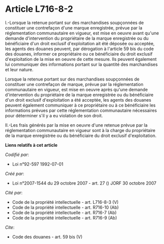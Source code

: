 # Article L716-8-2

I.-Lorsque la retenue portant sur des marchandises soupçonnées de constituer une contrefaçon d'une marque enregistrée, prévue
par la réglementation communautaire en vigueur, est mise en oeuvre avant qu'une demande d'intervention du propriétaire de la
marque enregistrée ou du bénéficiaire d'un droit exclusif d'exploitation ait été déposée ou acceptée, les agents des douanes
peuvent, par dérogation à l'article 59 bis du code des douanes, informer ce propriétaire ou ce bénéficiaire du droit exclusif
d'exploitation de la mise en oeuvre de cette mesure. Ils peuvent également lui communiquer des informations portant sur la
quantité des marchandises et leur nature. 

Lorsque la retenue portant sur des marchandises soupçonnées de constituer une contrefaçon de marque, prévue par la
réglementation communautaire en vigueur, est mise en oeuvre après qu'une demande d'intervention du propriétaire de la marque
enregistrée ou du bénéficiaire d'un droit exclusif d'exploitation a été acceptée, les agents des douanes peuvent également
communiquer à ce propriétaire ou à ce bénéficiaire les informations prévues par cette réglementation communautaire
nécessaires pour déterminer s'il y a eu violation de son droit. 

II.-Les frais générés par la mise en oeuvre d'une retenue prévue par la réglementation communautaire en vigueur sont à la
charge du propriétaire de la marque enregistrée ou du bénéficiaire du droit exclusif d'exploitation.

**Liens relatifs à cet article**

_Codifié par_:

  - Loi n°92-597 1992-07-01

_Créé par_:

  - Loi n°2007-1544 du 29 octobre 2007 - art. 27 () JORF 30 octobre 2007

_Cité par_:

  - Code de la propriété intellectuelle - art. L716-8-3 (V)
  - Code de la propriété intellectuelle - art. R716-10 (Ab)
  - Code de la propriété intellectuelle - art. R716-7 (Ab)
  - Code de la propriété intellectuelle - art. R716-9 (Ab)

_Cite_:

  - Code des douanes - art. 59 bis (V)
